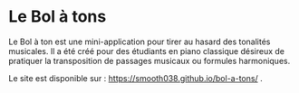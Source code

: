 # Le Bol à tons

Le Bol à ton est une mini-application pour tirer au hasard des tonalités musicales. Il a été créé pour des étudiants en piano classique désireux de pratiquer la transposition de passages musicaux ou formules harmoniques.

Le site est disponible sur : <https://smooth038.github.io/bol-a-tons/> .
